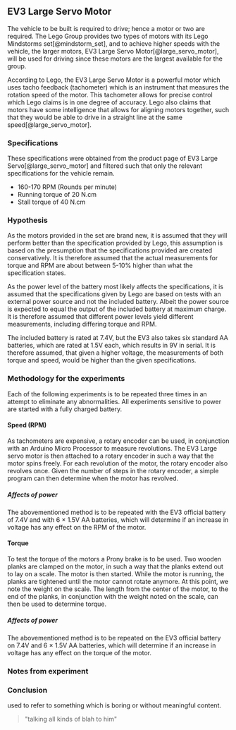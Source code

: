 ## EV3 Large Servo Motor

The vehicle to be built is required to drive; hence a motor or two are required. The Lego Group provides two types of motors with its Lego Mindstorms set[@mindstorm_set], and to achieve higher speeds with the vehicle, the larger motors, EV3 Large Servo Motor[@large_servo_motor], will be used for driving since these motors are the largest available for the group.

According to Lego, the EV3 Large Servo Motor is a powerful motor which uses tacho feedback (tachometer) which is an instrument that measures the rotation speed of the motor. This tachometer allows for precise control which Lego claims is in one degree of accuracy. Lego also claims that motors have some intelligence that allows for aligning motors together, such that they would be able to drive in a straight line at the same speed[@large_servo_motor].

### Specifications

These specifications were obtained from the product page of EV3 Large Servo[@large_servo_motor] and filtered such that only the relevant specifications for the vehicle remain.

- 160-170 RPM (Rounds per minute)
- Running torque of 20 N.cm
- Stall torque of 40 N.cm

### Hypothesis

As the motors provided in the set are brand new, it is assumed that they will perform better than the specification provided by Lego, this assumption is based on the presumption that the specifications provided are created conservatively. It is therefore assumed that the actual measurements for torque and RPM are about between 5-10% higher than what the specification states.

As the power level of the battery most likely affects the specifications, it is assumed that the specifications given by Lego are based on tests with an external power source and not the included battery. Albeit the power source is expected to equal the output of the included battery at maximum charge. It is therefore assumed that different power levels yield different measurements, including differing torque and RPM.

The included battery is rated at 7.4V, but the EV3 also takes six standard AA batteries, which are rated at 1.5V each, which results in 9V in serial. It is therefore assumed, that given a higher voltage, the measurements of both torque and speed, would be higher than the given specifications.

### Methodology for the experiments

Each of the following experiments is to be repeated three times in an attempt to eliminate any abnormalities. All experiments sensitive to power are started with a fully charged battery.

#### Speed (RPM)

As tachometers are expensive, a rotary encoder can be used, in conjunction with an Arduino Micro Processor to measure revolutions. The EV3 Large servo motor is then attached to a rotary encoder in such a way that the motor spins freely. For each revolution of the motor, the rotary encoder also revolves once. Given the number of steps in the rotary encoder, a simple program can then determine when the motor has revolved.

##### Affects of power

The abovementioned method is to be repeated with the EV3 official battery of 7.4V and with 6 $\times$ 1.5V AA batteries, which will determine if an increase in voltage has any effect on the RPM of the motor.

#### Torque

To test the torque of the motors a Prony brake is to be used. Two wooden planks are clamped on the motor, in such a way that the planks extend out to lay on a scale. The motor is then started. While the motor is running, the planks are tightened until the motor cannot rotate anymore. At this point, we note the weight on the scale. The length from the center of the motor, to the end of the planks, in conjunction with the weight noted on the scale, can then be used to determine torque.

##### Affects of power

The abovementioned method is to be repeated on the EV3 official battery on 7.4V and 6 $\times$ 1.5V AA batteries, which will determine if an increase in voltage has any effect on the torque of the motor.

### Notes from experiment

### Conclusion

used to refer to something which is boring or without meaningful content.

> "talking all kinds of blah to him"
